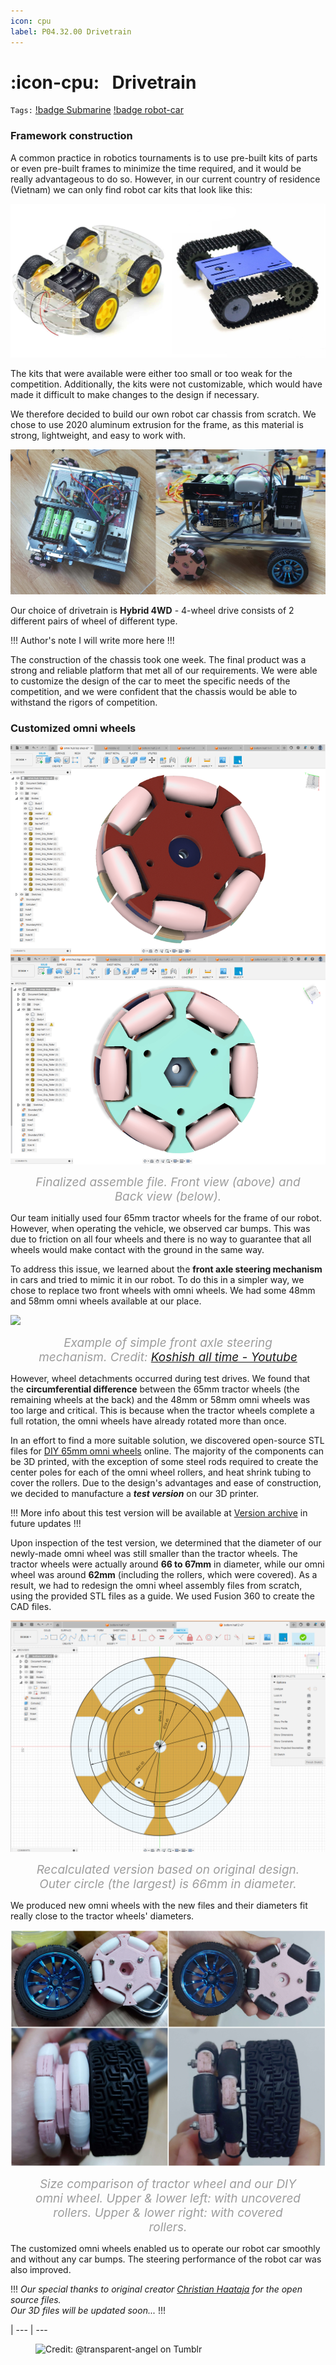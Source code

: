 ```yaml
---
icon: cpu
label: P04.32.00 Drivetrain
---
```

# :icon-cpu:⠀Drivetrain
`Tags:` [!badge Submarine](/projects/P04-submarine.md) [!badge robot-car]()

### Framework construction

A common practice in robotics tournaments is to use pre-built kits of parts or even pre-built frames to minimize the time required, and it would be really advantageous to do so. However, in our current country of residence (Vietnam) we can only find robot car kits that look like this:

![](/projects/P04-submarine/media/pre-built-robot-cars-vn.png)

The kits that were available were either too small or too weak for the competition. Additionally, the kits were not customizable, which would have made it difficult to make changes to the design if necessary.

We therefore decided to build our own robot car chassis from scratch. We chose to use 2020 aluminum extrusion for the frame, as this material is strong, lightweight, and easy to work with.

![](/projects/P04-submarine/media/drivetrain1.jpg)

Our choice of drivetrain is **Hybrid 4WD** - 4-wheel drive consists of 2 different pairs of wheel of different type.

!!! Author's note
I will write more here
!!!

The construction of the chassis took one week. The final product was a strong and reliable platform that met all of our requirements. We were able to customize the design of the car to meet the specific needs of the competition, and we were confident that the chassis would be able to withstand the rigors of competition.

### Customized omni wheels

![](/projects/P04-submarine/media/omni-wheel-screenshot.jpg)<figure>
    <figcaption>Finalized assemble file. Front view (above) and Back view (below).</figcaption>
</figure>

Our team initially used four 65mm tractor wheels for the frame of our robot. However, when operating the vehicle, we observed car bumps. This was due to friction on all four wheels and there is no way to guarantee that all wheels would make contact with the ground in the same way.

To address this issue, we learned about the **front axle steering mechanism** in cars and tried to mimic it in our robot. To do this in a simpler way, we chose to replace two front wheels with omni wheels. We had some 48mm and 58mm omni wheels available at our place.

<style>
figcaption {
  color: #9D9D9D;
  font-style: italic;
  font-size: 19px;
  padding: 0px;
  text-align: center;
}
</style>
![](/projects/P04-submarine/media/front-axle-steering.gif)<figure>
    <figcaption> Example of simple front axle steering mechanism. Credit: <a href="https://youtu.be/kNf7N4m41UQ">Koshish all time - Youtube</a></figcaption>
</figure>

However, wheel detachments occurred during test drives. We found that the **circumferential difference** between the 65mm tractor wheels (the remaining wheels at the back) and the 48mm or 58mm omni wheels was too large and critical. This is because when the tractor wheels complete a full rotation, the omni wheels have already rotated more than once.

In an effort to find a more suitable solution, we discovered open-source STL files for [DIY 65mm omni wheels](https://www.thingiverse.com/thing:2202328) online. The majority of the components can be 3D printed, with the exception of some steel rods required to create the center poles for each of the omni wheel rollers, and heat shrink tubing to cover the rollers. Due to the design's advantages and ease of construction, we decided to manufacture a ***test version*** on our 3D printer.

!!!
More info about this test version will be available at [Version archive](/projects/P04-submarine/P04-30-39-technical-details/P04-37-version-archive.md) in future updates
!!!

Upon inspection of the test version, we determined that the diameter of our newly-made omni wheel was still smaller than the tractor wheels. The tractor wheels were actually around **66 to 67mm** in diameter, while our omni wheel was around **62mm** (including the rollers, which were covered). As a result, we had to redesign the omni wheel assembly files from scratch, using the provided STL files as a guide. We used Fusion 360 to create the CAD files.

![](/projects/P04-submarine/media/omni-wheel-calculation.png)<figure>
    <figcaption>Recalculated version based on original design. Outer circle (the largest) is 66mm in diameter.</figcaption>
</figure>

We produced new omni wheels with the new files and their diameters fit really close to the tractor wheels' diameters.

![](/projects/P04-submarine/media/omni-wheel-compare.jpg)<figure>
    <figcaption>Size comparison of tractor wheel and our DIY omni wheel. Upper & lower left: with uncovered rollers. Upper & lower right: with covered rollers.</figcaption>
</figure>

The customized omni wheels enabled us to operate our robot car smoothly and without any car bumps. The steering performance of the robot car was also improved.

!!!
*Our special thanks to original creator [Christian Haataja](https://www.thingiverse.com/anans1/designs) for the open source files.*\
*Our 3D files will be updated soon...*
!!!

|
--- | ---

<figure>
    <img src="https://64.media.tumblr.com/d103eb823dce2842c673f409f036857b/tumblr_mzx9wrdwFa1snc5kxo1_1280.gifv" alt="Credit: @transparent-angel on Tumblr">
</figure>